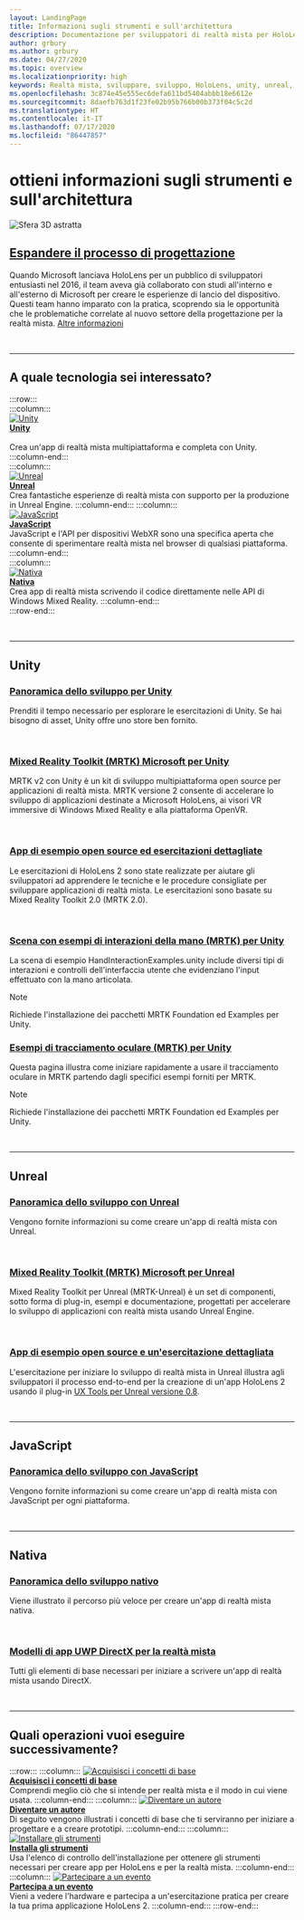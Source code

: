 ```yaml
---
layout: LandingPage
title: Informazioni sugli strumenti e sull'architettura
description: Documentazione per sviluppatori di realtà mista per HoloLens e visori VR immersive.
author: grbury
ms.author: grbury
ms.date: 04/27/2020
ms.topic: overview
ms.localizationpriority: high
keywords: Realtà mista, sviluppare, sviluppo, HoloLens, unity, unreal, directx
ms.openlocfilehash: 3c874e45e555ec6defa611bd5404abbb18e6612e
ms.sourcegitcommit: 8daefb763d1f23fe02b95b766b00b373f04c5c2d
ms.translationtype: HT
ms.contentlocale: it-IT
ms.lasthandoff: 07/17/2020
ms.locfileid: "86447857"
---
```

# <a name="learn-the-tools-and-architecture"></a>ottieni informazioni sugli strumenti e sull'architettura

![Sfera 3D astratta](images/07_Development.png)

## <a name="expand-your-design-process"></a>[Espandere il processo di progettazione](case-study-expanding-the-design-process-for-mixed-reality.md)

Quando Microsoft lanciava HoloLens per un pubblico di sviluppatori entusiasti nel 2016, il team aveva già collaborato con studi all'interno e all'esterno di Microsoft per creare le esperienze di lancio del dispositivo. Questi team hanno imparato con la pratica, scoprendo sia le opportunità che le problematiche correlate al nuovo settore della progettazione per la realtà mista. [Altre informazioni](case-study-expanding-the-design-process-for-mixed-reality.md)


<br>

---


## <a name="what-technology-path-are-you-interested-in"></a>A quale tecnologia sei interessato? 


:::row:::   
    :::column:::    
       [![Unity](images/unity_logo.png)](development.md#unity)<br>
        **[Unity](development.md#unity)**<br>   
        Crea un'app di realtà mista multipiattaforma e completa con Unity.
    :::column-end:::    
    :::column:::    
        [![Unreal](images/Unreal_logo.png)](development.md#unreal)<br>
        **[Unreal](development.md#unreal)**<br> 
        Crea fantastiche esperienze di realtà mista con supporto per la produzione in Unreal Engine. 
    :::column-end:::
    :::column:::    
        [![JavaScript](images/web-logo.png)](development.md#javascript)<br>
        **[JavaScript](development.md#javascript)**<br>
        JavaScript e l'API per dispositivi WebXR sono una specifica aperta che consente di sperimentare realtà mista nel browser di qualsiasi piattaforma.    
    :::column-end:::        
    :::column:::    
        [![Nativa](images/VisualStudio-small_logo.png)](development.md#native)<br>
        **[Nativa](development.md#native)**<br> 
        Crea app di realtà mista scrivendo il codice direttamente nelle API di Windows Mixed Reality. 
    :::column-end:::    
:::row-end:::

<br>

---

## <a name="unity"></a>Unity


### <a name="unity-development-overview"></a>[Panoramica dello sviluppo per Unity](unity-development-overview.md)
Prenditi il tempo necessario per esplorare le esercitazioni di Unity. Se hai bisogno di asset, Unity offre uno store ben fornito. 

<br>

### <a name="microsofts-mixed-reality-toolkit-mrtk-for-unity"></a>[Mixed Reality Toolkit (MRTK) Microsoft per Unity](mrtk-getting-started.md)
MRTK v2 con Unity è un kit di sviluppo multipiattaforma open source per applicazioni di realtà mista. MRTK versione 2 consente di accelerare lo sviluppo di applicazioni destinate a Microsoft HoloLens, ai visori VR immersive di Windows Mixed Reality e alla piattaforma OpenVR.

<br>

### <a name="open-source-sample-apps-and-step-by-step-tutorials"></a>[App di esempio open source ed esercitazioni dettagliate](tutorials.md)
Le esercitazioni di HoloLens 2 sono state realizzate per aiutare gli sviluppatori ad apprendere le tecniche e le procedure consigliate per sviluppare applicazioni di realtà mista. Le esercitazioni sono basate su Mixed Reality Toolkit 2.0 (MRTK 2.0).

<br>

### <a name="hand-interaction-examples-scene-mrtk-for-unity"></a>[Scena con esempi di interazioni della mano (MRTK) per Unity](https://microsoft.github.io/MixedRealityToolkit-Unity/Documentation/GettingStartedWithTheMRTK.html#open-and-run-the-handinteractionexamples-scene-in-editor)
La scena di esempio HandInteractionExamples.unity include diversi tipi di interazioni e controlli dell'interfaccia utente che evidenziano l'input effettuato con la mano articolata.
>[!NOTE]
>Richiede l'installazione dei pacchetti MRTK Foundation ed Examples per Unity.

### <a name="eye-tracking-examples-mrtk-for-unity"></a>[Esempi di tracciamento oculare (MRTK) per Unity](https://microsoft.github.io/MixedRealityToolkit-Unity/Documentation/EyeTracking/EyeTracking_ExamplesOverview.html)
Questa pagina illustra come iniziare rapidamente a usare il tracciamento oculare in MRTK partendo dagli specifici esempi forniti per MRTK.
>[!NOTE]
>Richiede l'installazione dei pacchetti MRTK Foundation ed Examples per Unity.

<br>

---

## <a name="unreal"></a>Unreal

### <a name="unreal-development-overview"></a>[Panoramica dello sviluppo con Unreal](unreal-development-overview.md)
Vengono fornite informazioni su come creare un'app di realtà mista con Unreal.

<br>

### <a name="microsofts-mixed-reality-toolkit-mrtk-for-unreal"></a>[Mixed Reality Toolkit (MRTK) Microsoft per Unreal](https://github.com/microsoft/MixedRealityToolkit-Unreal)
Mixed Reality Toolkit per Unreal (MRTK-Unreal) è un set di componenti, sotto forma di plug-in, esempi e documentazione, progettati per accelerare lo sviluppo di applicazioni con realtà mista usando Unreal Engine.

<br>

### <a name="open-source-sample-apps-and-a-step-by-step-tutorial"></a>[App di esempio open source e un'esercitazione dettagliata](unreal-uxt-ch1.md)
L'esercitazione per iniziare lo sviluppo di realtà mista in Unreal illustra agli sviluppatori il processo end-to-end per la creazione di un'app HoloLens 2 usando il plug-in [UX Tools per Unreal versione 0.8](https://github.com/microsoft/MixedReality-UXTools-Unreal).

<br>

---

## <a name="javascript"></a>JavaScript   

### <a name="javascript-development-overview"></a>[Panoramica dello sviluppo con JavaScript](javascript-development-overview.md)   
Vengono fornite informazioni su come creare un'app di realtà mista con JavaScript per ogni piattaforma.

<br>

---

## <a name="native"></a>Nativa


### <a name="native-development-overview"></a>[Panoramica dello sviluppo nativo](directx-development-overview.md)
Viene illustrato il percorso più veloce per creare un'app di realtà mista nativa.

<br>

### <a name="directx-uwp-app-templates-for-mixed-reality"></a>[Modelli di app UWP DirectX per la realtà mista](https://marketplace.visualstudio.com/items?itemName=WindowsMixedRealityteam.WindowsMixedRealityAppTemplatesVSIX)
Tutti gli elementi di base necessari per iniziare a scrivere un'app di realtà mista usando DirectX.

<br>

---


## <a name="what-would-you-like-to-do-next"></a>Quali operazioni vuoi eseguire successivamente?


:::row:::
    :::column:::
       [![Acquisisci i concetti di base](images/icon-lightbulb.png)](get-started-with-mr.md#understand-the-basics)<br>
        **[Acquisisci i concetti di base](get-started-with-mr.md#understand-the-basics)**<br>
        Comprendi meglio ciò che si intende per realtà mista e il modo in cui viene usata.
    :::column-end:::
    :::column:::
        [![Diventare un autore](images/icon-design.jpg)](design.md)<br>
         **[Diventare un autore](design.md)**<br>
        Di seguito vengono illustrati i concetti di base che ti serviranno per iniziare a progettare e a creare prototipi.
    :::column-end:::
    :::column:::
        [![Installare gli strumenti](images/icon-developer.jpg)](install-the-tools.md)<br>
         **[Installa gli strumenti](install-the-tools.md)**<br>
        Usa l'elenco di controllo dell'installazione per ottenere gli strumenti necessari per creare app per HoloLens e per la realtà mista.
    :::column-end:::
    :::column:::
        [![Partecipare a un evento](images/icon-calendar.jpg)](sf-academy-events.md)<br>
         **[Partecipa a un evento](sf-academy-events.md)**<br>
        Vieni a vedere l'hardware e partecipa a un'esercitazione pratica per creare la tua prima applicazione HoloLens 2.
    :::column-end:::
:::row-end:::


<br>

<br>
